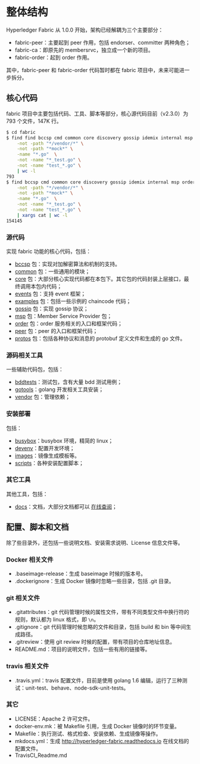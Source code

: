 # 整体结构

Hyperledger Fabric 从 1.0.0 开始，架构已经解耦为三个主要部分：

* fabric-peer：主要起到 peer 作用，包括 endorser、committer 两种角色；
* fabric-ca：即原先的 membersrvc，独立成一个新的项目。
* fabric-order：起到 order 作用。

其中，fabric-peer 和 fabric-order 代码暂时都在 fabric 项目中，未来可能进一步拆分。

## 核心代码
fabric 项目中主要包括代码、工具、脚本等部分，核心源代码目前（v2.3.0）为 793 个文件，147K 行。

```sh
$ cd fabric
$ find find bccsp cmd common core discovery gossip idemix internal msp orderer peer pkg protoutil \
    -not -path "*/vendor/*" \
    -not -path "*mock*" \
    -name "*.go"  \
    -not -name "*_test.go" \
    -not -name "test_*.go" \
    | wc -l
793
$ find bccsp cmd common core discovery gossip idemix internal msp orderer peer pkg protoutil \
    -not -path "*/vendor/*" \
    -not -path "*mock*" \
    -name "*.go"  \
    -not -name "*_test.go" \
    -not -name "test_*.go" \
    | xargs cat | wc -l
154145
```

### 源代码
实现 fabric 功能的核心代码，包括：

* [bccsp](bccsp/README.md) 包：实现对加解密算法和机制的支持。
* [common](common/README.md) 包：一些通用的模块；
* [core](core/README.md) 包：大部分核心实现代码都在本包下。其它包的代码封装上层接口，最终调用本包内代码；
* [events](events/README.md) 包：支持 event 框架；
* [examples](examples/README.md) 包：包括一些示例的 chaincode 代码；
* [gossip](gossip/README.md) 包：实现 gossip 协议；
* [msp](msp/README.md) 包：Member Service Provider 包；
* [order](order/README.md) 包：order 服务相关的入口和框架代码；
* [peer](peer/README.md) 包：peer 的入口和框架代码；
* [protos](protos/README.md) 包：包括各种协议和消息的 protobuf 定义文件和生成的 go 文件。

### 源码相关工具
一些辅助代码包，包括：

* [bddtests](bddtests)：测试包，含有大量 bdd 测试用例；
* [gotools](gotools)：golang 开发相关工具安装；
* [vendor](vendor) 包：管理依赖；

### 安装部署
包括：

* [busybox](busybox)：busybox 环境，精简的 linux；
* [devenv](devenv)：配置开发环境；
* [images](images)：镜像生成模板等。
* [scripts](scripts)：各种安装配置脚本；

### 其它工具
其他工具，包括：

* [docs](docs)：文档，大部分文档都可以 [在线查阅](http://hyperledger-fabric.readthedocs.io)；


## 配置、脚本和文档

除了些目录外，还包括一些说明文档、安装需求说明、License 信息文件等。

### Docker 相关文件
* .baseimage-release：生成 baseimage 时候的版本号。
* .dockerignore：生成 Docker 镜像时忽略一些目录，包括 .git 目录。

### git 相关文件
* .gitattributes：git 代码管理时候的属性文件，带有不同类型文件中换行符的规则，默认都为 linux 格式，即 `\n`。
* .gitignore：git 代码管理时候忽略的文件和目录，包括 build 和 bin 等中间生成路径。
* .gitreview：使用 git review 时候的配置，带有项目的仓库地址信息。
* README.md：项目的说明文件，包括一些有用的链接等。

### travis 相关文件
* .travis.yml：travis 配置文件，目前是使用 golang 1.6 编辑，运行了三种测试：unit-test、behave、node-sdk-unit-tests。

### 其它
* LICENSE：Apache 2 许可文件。
* docker-env.mk：被 Makefile 引用，生成 Docker 镜像时的环节变量。
* Makefile：执行测试、格式检查、安装依赖、生成镜像等操作。
* mkdocs.yml：生成 http://hyperledger-fabric.readthedocs.io 在线文档的配置文件。
* TravisCI_Readme.md

